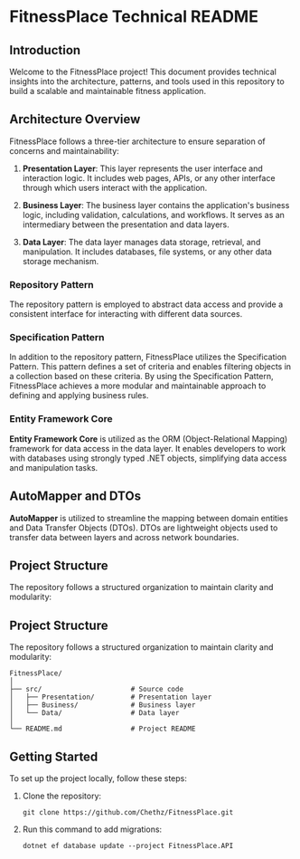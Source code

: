 # FitnessPlace Technical README

## Introduction

Welcome to the FitnessPlace project! This document provides technical insights into the architecture, patterns, and tools used in this repository to build a scalable and maintainable fitness application.

## Architecture Overview

FitnessPlace follows a three-tier architecture to ensure separation of concerns and maintainability:

1. **Presentation Layer**: This layer represents the user interface and interaction logic. It includes web pages, APIs, or any other interface through which users interact with the application.
   
2. **Business Layer**: The business layer contains the application's business logic, including validation, calculations, and workflows. It serves as an intermediary between the presentation and data layers.
   
3. **Data Layer**: The data layer manages data storage, retrieval, and manipulation. It includes databases, file systems, or any other data storage mechanism.

### Repository Pattern

The repository pattern is employed to abstract data access and provide a consistent interface for interacting with different data sources.

### Specification Pattern

In addition to the repository pattern, FitnessPlace utilizes the Specification Pattern. This pattern defines a set of criteria and enables filtering objects in a collection based on these criteria. By using the Specification Pattern, FitnessPlace achieves a more modular and maintainable approach to defining and applying business rules.

### Entity Framework Core

**Entity Framework Core** is utilized as the ORM (Object-Relational Mapping) framework for data access in the data layer. It enables developers to work with databases using strongly typed .NET objects, simplifying data access and manipulation tasks.

## AutoMapper and DTOs

**AutoMapper** is utilized to streamline the mapping between domain entities and Data Transfer Objects (DTOs). DTOs are lightweight objects used to transfer data between layers and across network boundaries.

## Project Structure

The repository follows a structured organization to maintain clarity and modularity:



## Project Structure

The repository follows a structured organization to maintain clarity and modularity:

```
FitnessPlace/
│
├── src/                      # Source code
│   ├── Presentation/         # Presentation layer
│   ├── Business/             # Business layer
│   └── Data/                 # Data layer
│
└── README.md                 # Project README
```

## Getting Started

To set up the project locally, follow these steps:

1. Clone the repository:
   ```
   git clone https://github.com/Chethz/FitnessPlace.git
   ```
2. Run this command to add migrations:
   ```
   dotnet ef database update --project FitnessPlace.API
   ```
